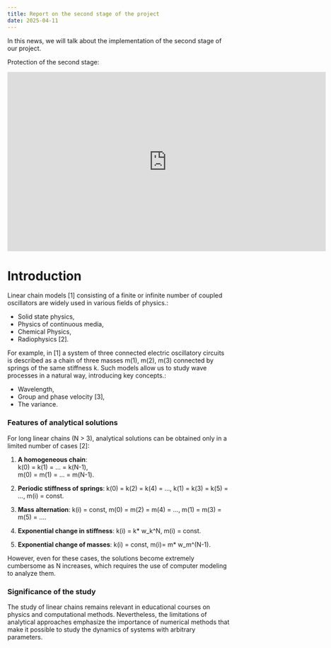 ```yaml
---
title: Report on the second stage of the project
date: 2025-04-11
---
```


In this news, we will talk about the implementation of the second stage of our project.

Protection of the second stage:

<iframe width="720" height="405" src="https://rutube.ru/play/embed/3bafd7b3ae7888790f9bf919f33856d3/" frameBorder="0" allow="clipboard-write; autoplay" webkitAllowFullScreen mozallowfullscreen allowFullScreen></iframe>

<!--more-->

# Introduction  
Linear chain models [1] consisting of a finite or infinite number of coupled oscillators are widely used in various fields of physics.:  
- Solid state physics,  
- Physics of continuous media,
- Chemical Physics,  
- Radiophysics [2].  

For example, in [1] a system of three connected electric oscillatory circuits is described as a chain of three masses m(1), m(2), m(3) connected by springs of the same stiffness k. Such models allow us to study wave processes in a natural way, introducing key concepts.:  
- Wavelength,  
- Group and phase velocity [3],  
- The variance.  

### Features of analytical solutions  
For long linear chains (N > 3), analytical solutions can be obtained only in a limited number of cases [2]:
1. **A homogeneous chain**:  
   k(0) = k(1) = ... = k(N-1),  
   m(0) = m(1) = ... = m(N-1).  

2. **Periodic stiffness of springs**:
k(0) = k(2) = k(4) = ...,
k(1) = k(3) = k(5) = ...,
m(i) = const.  

3. **Mass alternation**:
k(i) = const,
m(0) = m(2) = m(4) = ...,
m(1) = m(3) = m(5) = ....  

4. **Exponential change in stiffness**:
k(i) = k* w_k^N,
m(i) = const.  

5. **Exponential change of masses**:
k(i) = const,
m(i)= m* w_m^(N-1).  

However, even for these cases, the solutions become extremely cumbersome as N increases, which requires the use of computer modeling to analyze them.  

### Significance of the study  
The study of linear chains remains relevant in educational courses on physics and computational methods. Nevertheless, the limitations of analytical approaches emphasize the importance of numerical methods that make it possible to study the dynamics of systems with arbitrary parameters.